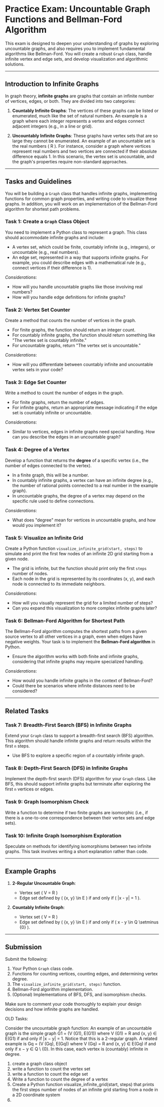 # Practice Exam: Uncountable Graph Functions and Bellman-Ford Algorithm

This exam is designed to deepen your understanding of graphs by exploring uncountable graphs, and also requires you to implement fundamental algorithms like Bellman-Ford. You will create a robust `Graph` class, handle infinite vertex and edge sets, and develop visualization and algorithmic solutions.

---

## Introduction to Infinite Graphs

In graph theory, **infinite graphs** are graphs that contain an infinite number of vertices, edges, or both. They are divided into two categories:

1. **Countably Infinite Graphs**: The vertices of these graphs can be listed or enumerated, much like the set of natural numbers. An example is a graph where each integer represents a vertex and edges connect adjacent integers (e.g., in a line or grid).

2. **Uncountably Infinite Graphs**: These graphs have vertex sets that are so large they cannot be enumerated. An example of an uncountable set is the real numbers \( R \). For instance, consider a graph where vertices represent real numbers and two vertices are connected if their absolute difference equals 1. In this scenario, the vertex set is uncountable, and the graph's properties require non-standard approaches.

---

## Tasks and Guidelines

You will be building a `Graph` class that handles infinite graphs, implementing functions for common graph properties, and writing code to visualize these graphs. In addition, you will work on an implementation of the Bellman-Ford algorithm for shortest path problems.

### Task 1: Create a `Graph` Class Object
You need to implement a Python class to represent a graph. This class should accommodate infinite graphs and include:

- A vertex set, which could be finite, countably infinite (e.g., integers), or uncountable (e.g., real numbers).
- An edge set, represented in a way that supports infinite graphs. For example, you could describe edges with a mathematical rule (e.g., connect vertices if their difference is 1).
  
*Considerations*: 
- How will you handle uncountable graphs like those involving real numbers?
- How will you handle edge definitions for infinite graphs?

### Task 2: Vertex Set Counter
Create a method that counts the number of vertices in the graph. 

- For finite graphs, the function should return an integer count.
- For countably infinite graphs, the function should return something like "The vertex set is countably infinite."
- For uncountable graphs, return "The vertex set is uncountable."

*Considerations*: 
- How will you differentiate between countably infinite and uncountable vertex sets in your code?

### Task 3: Edge Set Counter
Write a method to count the number of edges in the graph.

- For finite graphs, return the number of edges.
- For infinite graphs, return an appropriate message indicating if the edge set is countably infinite or uncountable.

*Considerations*: 
- Similar to vertices, edges in infinite graphs need special handling. How can you describe the edges in an uncountable graph?

### Task 4: Degree of a Vertex
Develop a function that returns the **degree** of a specific vertex (i.e., the number of edges connected to the vertex).

- In a finite graph, this will be a number.
- In countably infinite graphs, a vertex can have an infinite degree (e.g., the number of rational points connected to a real number in the example graph).
- In uncountable graphs, the degree of a vertex may depend on the specific rule used to define connections.

*Considerations*: 
- What does "degree" mean for vertices in uncountable graphs, and how would you implement it?

### Task 5: Visualize an Infinite Grid
Create a Python function `visualize_infinite_grid(start, steps)` to simulate and print the first few nodes of an infinite 2D grid starting from a given node. 

- The grid is infinite, but the function should print only the first `steps` number of nodes.
- Each node in the grid is represented by its coordinates (x, y), and each node is connected to its immediate neighbors.

*Considerations*: 
- How will you visually represent the grid for a limited number of steps?
- Can you expand this visualization to more complex infinite graphs later?

### Task 6: Bellman-Ford Algorithm for Shortest Path
The Bellman-Ford algorithm computes the shortest paths from a given source vertex to all other vertices in a graph, even when edges have negative weights. Your task is to implement the **Bellman-Ford algorithm** in Python.

- Ensure the algorithm works with both finite and infinite graphs, considering that infinite graphs may require specialized handling.
  
*Considerations*: 
- How would you handle infinite graphs in the context of Bellman-Ford? 
- Could there be scenarios where infinite distances need to be considered?

---

## Related Tasks

### Task 7: Breadth-First Search (BFS) in Infinite Graphs
Extend your `Graph` class to support a breadth-first search (BFS) algorithm. This algorithm should handle infinite graphs and return results within the first `n` steps.

- Use BFS to explore a specific region of a countably infinite graph.

### Task 8: Depth-First Search (DFS) in Infinite Graphs
Implement the depth-first search (DFS) algorithm for your `Graph` class. Like BFS, this should support infinite graphs but terminate after exploring the first `n` vertices or edges.

### Task 9: Graph Isomorphism Check
Write a function to determine if two finite graphs are isomorphic (i.e., if there is a one-to-one correspondence between their vertex sets and edge sets).

### Task 10: Infinite Graph Isomorphism Exploration
Speculate on methods for identifying isomorphisms between two infinite graphs. This task involves writing a short explanation rather than code.

---

## Example Graphs

1. **2-Regular Uncountable Graph**: 
   - Vertex set \( V = R \)
   - Edge set defined by \( {x, y} \in E \) if and only if \( |x - y| = 1 \).
   
2. **Countably Infinite Graph**:
   - Vertex set \( V = R \)
   - Edge set defined by \( {x, y} \in E \) if and only if \( x - y \in Q \setminus \{0\} \).
   
---

## Submission
Submit the following:
1. Your Python `Graph` class code.
2. Functions for counting vertices, counting edges, and determining vertex degree.
3. The `visualize_infinite_grid(start, steps)` function.
4. Bellman-Ford algorithm implementation.
5. (Optional) Implementations of BFS, DFS, and isomorphism checks.

Make sure to comment your code thoroughly to explain your design decisions and how infinite graphs are handled.

OLD Tasks:

Consider the uncountable graph function:
An example of an uncountable graph is the simple graph G1 = (V (G1), E(G1))
where V (G1) = R and {x, y} ∈ E(G1) if and only if |x − y| = 1. Notice that this
is a 2-regular graph. A related example is Gq = (V (Gq), E(Gq)) where V (Gq) = R
and {x, y} ∈ E(Gq) if and only if x − y ∈ Q \ {0}. In this case, each vertex is
(countably) infinite in degree.


1. create a graph class object
2. write a function to count the vertex set 
3. write a function to count the edge set
4. Write a function to count the degree of a vertex
5. Create a Python function visualize_infinite_grid(start, steps) that prints the first steps number of nodes of an infinite grid starting from a node in a 2D coordinate system
6. 